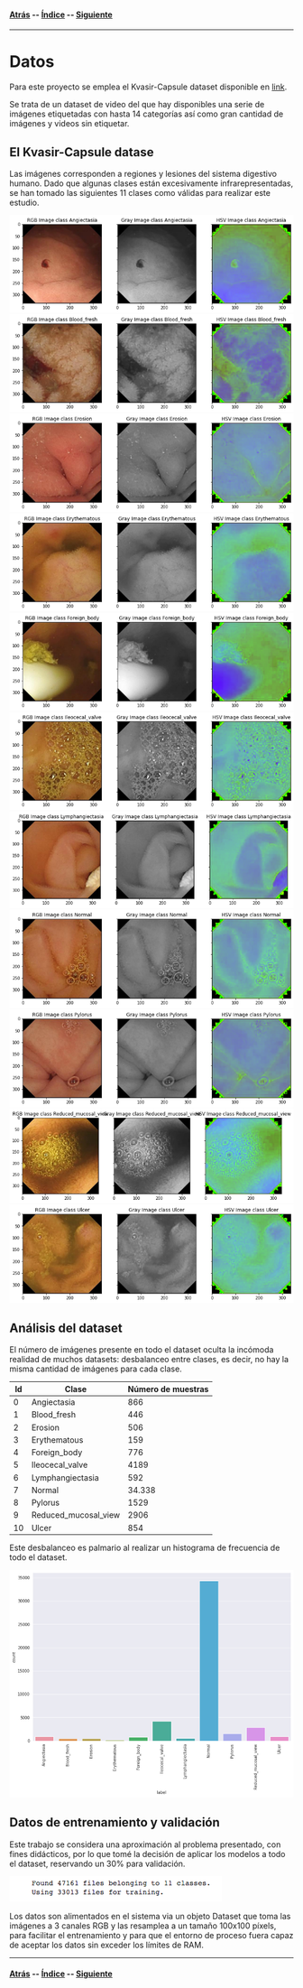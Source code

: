 #### [Atrás](metodologia.md) -- [Índice](index.md) -- [Siguiente](resultados.md)
***

# Datos

Para este proyecto se emplea el Kvasir-Capsule dataset disponible en [link](https://github.com/simula/kvasir-capsule). 

Se trata de un dataset de video del que hay disponibles una serie de imágenes etiquetadas con hasta 14 categorías así como gran cantidad de imágenes y videos sin etiquetar.

## El Kvasir-Capsule datase

Las imágenes corresponden a regiones y lesiones del sistema digestivo humano. Dado que algunas clases están excesivamente infrarepresentadas, se han tomado las siguientes 11 clases como válidas para realizar este estudio.

![Angiectasia](datos/Angiectasia.png)
![Blood_fresh](datos/Blood_fresh.png)
![Erosion](datos/Erosion.png)
![Erythematous](datos/Erythematous.png)
![Foreign_body](datos/Foreign_body.png)
![Ileocecal_valve](datos/Ileocecal_valve.png)
![Lymphangiectasia](datos/Lymphangiectasia.png)
![Normal](datos/Normal.png)
![Pylorus](datos/Pylorus.png)
![Reduced_mucosal_view](datos/Reduced_mucosal_view.png)
![Ulcer](datos/Ulcer.png)


## Análisis del dataset

El número de imágenes presente en todo el dataset oculta la incómoda realidad de muchos datasets: desbalanceo entre clases, es decir, no hay la misma cantidad de imágenes para cada clase.

| Id | Clase | Número de muestras |
| ------------- | ------------- | ------------- |
| 0 | Angiectasia | 866 |
| 1 | Blood_fresh | 446 |
| 2 | Erosion | 506 |
| 3 | Erythematous | 159 |
| 4 | Foreign_body | 776 |
| 5 | Ileocecal_valve | 4189 |
| 6 | Lymphangiectasia | 592 |
| 7 | Normal | 34.338 |
| 8 | Pylorus | 1529 |
| 9 | Reduced_mucosal_view | 2906 |
| 10 | Ulcer | 854 |

Este desbalanceo es palmario al realizar un histograma de frecuencia de todo el dataset.

![Histograma](datos/hisotgrama-datos.png)

## Datos de entrenamiento y validación

Este trabajo se considera una aproximación al problema presentado, con fines didácticos, por lo que tomé la decisión de aplicar los modelos a todo el dataset, reservando un 30% para validación.

![entrena-valida](datos/entrena-valida.png)

Los datos son alimentados en el sistema via un objeto Dataset que toma las imágenes a 3 canales RGB y las resamplea a un tamaño 100x100 píxels, para facilitar el entrenamiento y para que el entorno de proceso fuera capaz de aceptar los datos sin exceder los límites de RAM.

***
#### [Atrás](metodologia.md) -- [Índice](index.md) -- [Siguiente](resultados.md)
